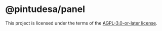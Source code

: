 # @pintudesa/panel

This project is licensed under the terms of the
[AGPL-3.0-or-later license](https://github.com/yopem/pintudesa/blob/main/LICENSE.md).
